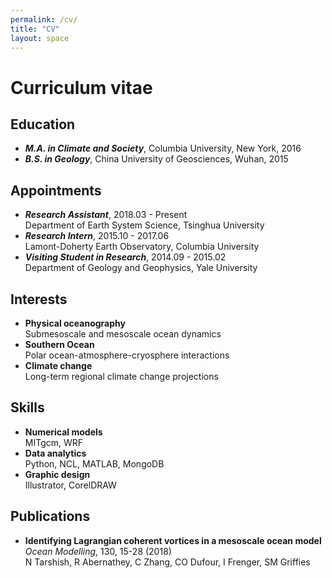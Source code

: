 ```yaml
---
permalink: /cv/
title: "CV"
layout: space
---
```

# Curriculum vitae

## Education
*  **_M.A. in Climate and Society_**, Columbia University, New York, 2016
*  **_B.S. in Geology_**, China University of Geosciences, Wuhan, 2015

## Appointments
*  **_Research Assistant_**, 2018.03 - Present  
   Department of Earth System Science, Tsinghua University
*  **_Research Intern_**, 2015.10 - 2017.06  
   Lamont-Doherty Earth Observatory, Columbia University
*  **_Visiting Student in Research_**, 2014.09 - 2015.02  
   Department of Geology and Geophysics, Yale University

## Interests
*  **Physical oceanography**  
      Submesoscale and mesoscale ocean dynamics
*  **Southern Ocean**  
      Polar ocean-atmosphere-cryosphere interactions
*  **Climate change**  
      Long-term regional climate change projections

## Skills
*  **Numerical models**  
   MITgcm, WRF
*  **Data analytics**  
   Python, NCL, MATLAB, MongoDB
*  **Graphic design**  
   Illustrator, CorelDRAW

## Publications
*  **Identifying Lagrangian coherent vortices in a mesoscale ocean model**  
    _Ocean Modelling_, 130, 15-28 (2018)  
   N Tarshish, R Abernathey, C Zhang, CO Dufour, I Frenger, SM Griffies
